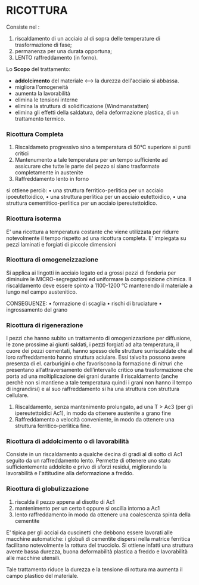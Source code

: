 # RICOTTURA

Consiste nel :
1. riscaldamento di un acciaio al di sopra delle temperature di trasformazione di fase;
2. permanenza per una durata opportuna;
3. LENTO raffreddamento (in forno).

Lo **Scopo** del trattamento: 
- **addolcimento** del materiale <--> la durezza dell'acciaio si abbassa.
- migliora l'omogeneità
- aumenta la lavorabilità
- elimina le tensioni interne
- elimina la struttura di solidificazione (Windmanstatten)
- elimina gli effetti della saldatura, della deformazione plastica, di un trattamento termico.

### Ricottura Completa 

1. Riscaldameto progressivo sino a temperatura di 50°C superiore ai punti critici
2. Mantenumento a tale temperatura per un tempo sufficiente ad assicurare che tutte le parte del pezzo si siano trasformate completamente in austenite
3. Raffreddamento lento in forno 

si ottiene perciò:
• una struttura ferritico-perlitica per un acciaio ipoeutettoidico,
• una struttura perlitica per un acciaio eutettoidico,
• una struttura cementitico-perlitica per un acciaio ipereutettoidico.

### Ricottura isoterma

E' una ricottura a temperatura costante che viene utilizzata per ridurre notevolmente il tempo rispetto ad una ricottura completa. 
E' impiegata su pezzi laminati e forgiati di piccole dimensioni 

### Ricottura di omogeneizzazione 	

Si applica ai lingotti in acciaio legato ed a grossi pezzi di fonderia per diminuire le MICRO-segregazioni ed uniformare la composizione chimica. Il riscaldamento deve essere spinto a 1100-1200 °C mantenendo il materiale a lungo nel campo austenitico.

CONSEGUENZE:
• formazione di scaglia
• rischi di bruciature
• ingrossamento del grano

### Ricottura di rigenerazione 

I pezzi che hanno subito un trattamento di omogenizzazione per diffusione, le zone prossime ai giunti saldati, i pezzi forgiati ad alta temperatura, il cuore dei pezzi cementati, hanno spesso delle strutture surriscaldate che al loro raffreddamento hanno struttura aciulare.
Essi talvolta possono avere presenza di el. carburigini o che favoriscono la formazione di nitruri che presentano all’attraversamento dell’intervallo critico una trasformazione che porta ad una moltiplicazione dei grani durante il riscaldamento (anche perchè non si mantiene a tale temperatura quindi i grani non hanno il tempo di ingrandirsi) e al suo raffreddamento si ha una struttura con struttura cellulare.

1. Riscaldamento, senza mantenimento prolungato, ad una T > Ac3 (per gli ipereutettoidici Ac1), in modo da ottenere austenite a grano fine
2. Raffreddamento a velocità conveniente, in modo da ottenere una struttura ferritico-perlitica fine.

### Ricottura di addolcimento o di lavorabilità

Consiste in un riscaldamento a qualche decina di gradi al di sotto di Ac1 seguito da un raffreddamento lento. Permette di ottenere uno stato sufficientemente addolcito e privo di sforzi residui, migliorando la lavorabilità e l'attitudine alla deformazione a freddo.

### Ricottura di globulizzazione

1. riscalda il pezzo appena al disotto di Ac1
2. mantenimento per un certo t oppure si oscilla intorno a Ac1
3. lento raffreddamento in modo da ottenere una coalescenza spinta della cementite

E' tipica per gli acciai da cuscinetti che debbono essere lavorati alle macchine automatiche: i globuli di cementite dispersi nella matrice ferritica facilitano notevolmente la rottura del trucciolo. Si ottiene infatti una struttura avente bassa durezza, buona deformabilità plastica a freddo e lavorabilità alle macchine utensili.

Tale trattamento riduce la durezza e la tensione di rottura ma aumenta il campo plastico del materiale.
